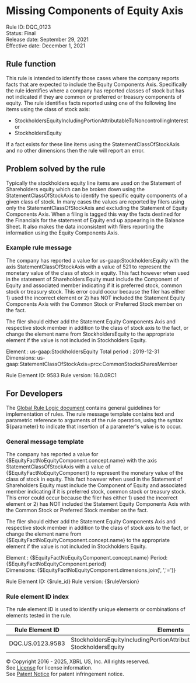 # Missing Components of Equity Axis  
Rule ID: DQC_0123  
Status: Final  
Release date: September 29, 2021  
Effective date: December 1, 2021  
  
## Rule function
This rule is intended to identify those cases where the company reports facts that are expected to include the Equity Components Axis. Specifically the rule identifies where a company has reported classes of stock but has not indicated if they are common or preferred or treasury components of equity. The rule identifies facts reported using one of the following line items using the class of stock axis:

*   StockholdersEquityIncludingPortionAttributableToNoncontrollingInterest or 
*   StockholdersEquity

If a fact exists for these line items using the StatementClassOfStockAxis and no other dimensions then the rule will report an error.

## Problem solved by the rule
Typically the stockholders equity  line items are used on the Statement of Shareholders equity which can be broken down using the StatementClassOfStockAxis to identify the specific equity components of a given class of stock.  In many cases the values are reported by filers  using only the StatementClassOfStockAxis and excluding the Statement of Equity Components Axis. When a filing is tagged this way the facts destined for the Financials for the statement of Equity end up appearing in the Balance Sheet.  It also makes the data inconsistent with filers reporting the information using the Equity Components Axis.

### Example rule message
The company has reported a value for us-gaap:StockholdersEquity with the axis StatementClassOfStockAxis with a value of 521 to represent the monetary value of the class of stock in equity. This fact however when used in the statement of Shareholders Equity must include the Component of Equity and associated member indicating if it is preferred stock, common stock or treasury stock. This error could occur because the filer has either 1) used the incorrect element or 2) has NOT included the Statement Equity Components Axis with the Common Stock or Preferred Stock member on the fact. 

The filer should either add the Statement Equity Components Axis and respective stock member in addition to the class of stock axis to the fact, or change the element name from StockholdersEquity to the appropriate element if the value is not included in Stockholders Equity.

Element : us-gaap:StockholdersEquity
Total period : 2019-12-31  
Dimensions:  us-gaap:StatementClassOfStockAxis=prcx:CommonStocksSharesMember  

Rule Element ID: 9583
Rule version: 16.0.0RC1

## For Developers  
The [Global Rule Logic document](https://github.com/DataQualityCommittee/dqc_us_rules/blob/master/docs/GlobalRuleLogic.md) contains general guidelines for implementation of rules. The rule message template contains text and parametric reference to arguments of the rule operation, using the syntax ${parameter} to indicate that insertion of a parameter's value is to occur.  
  
### General message template  
The company has reported a value for {$EquityFactNoEquityComponent.concept.name} with the axis StatementClassOfStockAxis with a value of {$EquityFactNoEquityComponent} to represent the monetary value of the class of stock in equity. This fact however when used in the Statement of Shareholders Equity must include the Component of Equity and associated member indicating if it is preferred stock, common stock or treasury stock. This error could occur because the filer has either 1) used the incorrect element or 2) has NOT included the Statement Equity Components Axis with the Common Stock or Preferred Stock member on the fact. 

The filer should either add the Statement Equity Components Axis and respective stock member in addition to the class of stock axis to the fact, or change the element name from {$EquityFactNoEquityComponent.concept.name} to the appropriate element if the value is not included in Stockholders Equity.

Element : {$EquityFactNoEquityComponent.concept.name}
Period:  {$EquityFactNoEquityComponent.period}  
Dimensions:  {$EquityFactNoEquityComponent.dimensions.join(', ','=')}  

Rule Element ID: {$rule_id}
Rule version: {$ruleVersion}
  
### Rule element ID index  
The rule element ID is used to identify unique elements or combinations of elements tested in the rule.

|Rule Element ID|Elements|
|--- |--- |
|DQC.US.0123.9583|StockholdersEquityIncludingPortionAttributableToNoncontrollingInterest, StockholdersEquity|
  
© Copyright 2016 - 2025, XBRL US, Inc. All rights reserved.   
See [License](https://xbrl.us/dqc-license) for license information.  
See [Patent Notice](https://xbrl.us/dqc-patent) for patent infringement notice.  